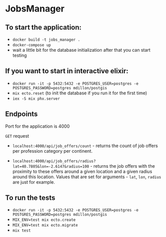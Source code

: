 # JobsManager

## To start the application: 

- `docker build -t jobs_manager .`
- `docker-compose up`
- wait a little bit for the database initialization after that you can start testing

## If you want to start in interactive elixir:
- `docker run -it -p 5432:5432 -e POSTGRES_USER=postgres -e POSTGRES_PASSWORD=postgres mdillon/postgis`
- `mix ecto.reset` (to init the database if you run it for the first time)
- `iex -S mix phx.server`

## Endpoints

Port for the application is 4000

`GET` request

- `localhost:4000/api/job_offers/count` - returns the count of job offers per profession category per continent.

- `localhost:4000/api/job_offers/radius?lat=40.7805&lon=-2.6147&radius=100` - returns the job offers with the proximity to these offers around a given location and a given radius around this location. Values that are set for arguments - `lat`, `lon`, `radius` are just for example.

## To run the tests

- `docker run -it -p 5432:5432 -e POSTGRES_USER=postgres -e POSTGRES_PASSWORD=postgres mdillon/postgis`
- `MIX_ENV=test mix ecto.create`
- `MIX_ENV=test mix ecto.migrate`
- `mix test`